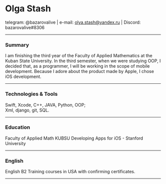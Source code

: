 # **Olga Stash**

telegram: @bazarovalive | e-mail: olya.stash@yandex.ru | Discord: bazarovalive#8306  

----
### **Summary**

I am finishing the third year of the Faculty of Applied Mathematics at the Kuban State University. In the third semester, when we were studying OOP, I decided that, as a programmer, I will be working in the scope of mobile development. Because I adore about the product made by Apple, I chose iOS development.

----
### **Technologies & Tools**

Swift, Xcode, C++, JAVA, Python, OOP;  
Xml, django, git, SQL.  

----
### **Education** 
Faculty of Applied Math KUBSU
Developing Apps for iOS - Stanford University

----
### **English** 
English B2
Training courses in USA with confirming certificates.

----

